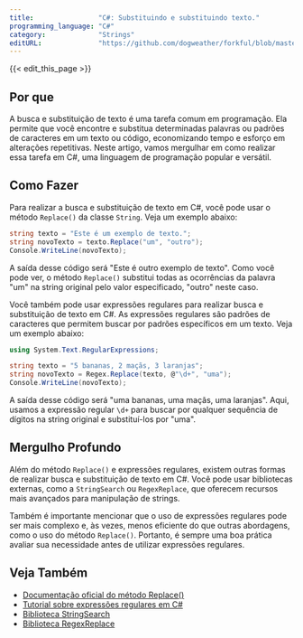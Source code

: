 ```yaml
---
title:                "C#: Substituindo e substituindo texto."
programming_language: "C#"
category:             "Strings"
editURL:              "https://github.com/dogweather/forkful/blob/master/content/pt/c-sharp/searching-and-replacing-text.md"
---
```


{{< edit_this_page >}}

## Por que

A busca e substituição de texto é uma tarefa comum em programação. Ela permite que você encontre e substitua determinadas palavras ou padrões de caracteres em um texto ou código, economizando tempo e esforço em alterações repetitivas. Neste artigo, vamos mergulhar em como realizar essa tarefa em C#, uma linguagem de programação popular e versátil.

## Como Fazer

Para realizar a busca e substituição de texto em C#, você pode usar o método `Replace()` da classe `String`. Veja um exemplo abaixo:

```C#
string texto = "Este é um exemplo de texto.";
string novoTexto = texto.Replace("um", "outro");
Console.WriteLine(novoTexto);
```

A saída desse código será "Este é outro exemplo de texto". Como você pode ver, o método `Replace()` substitui todas as ocorrências da palavra "um" na string original pelo valor especificado, "outro" neste caso.

Você também pode usar expressões regulares para realizar busca e substituição de texto em C#. As expressões regulares são padrões de caracteres que permitem buscar por padrões específicos em um texto. Veja um exemplo abaixo:

```C#
using System.Text.RegularExpressions;

string texto = "5 bananas, 2 maçãs, 3 laranjas";
string novoTexto = Regex.Replace(texto, @"\d+", "uma");
Console.WriteLine(novoTexto);
```

A saída desse código será "uma bananas, uma maçãs, uma laranjas". Aqui, usamos a expressão regular `\d+` para buscar por qualquer sequência de dígitos na string original e substituí-los por "uma".

## Mergulho Profundo

Além do método `Replace()` e expressões regulares, existem outras formas de realizar busca e substituição de texto em C#. Você pode usar bibliotecas externas, como a `StringSearch` ou `RegexReplace`, que oferecem recursos mais avançados para manipulação de strings.

Também é importante mencionar que o uso de expressões regulares pode ser mais complexo e, às vezes, menos eficiente do que outras abordagens, como o uso do método `Replace()`. Portanto, é sempre uma boa prática avaliar sua necessidade antes de utilizar expressões regulares.

## Veja Também

- [Documentação oficial do método Replace()](https://docs.microsoft.com/pt-br/dotnet/api/system.string.replace?view=net-5.0)
- [Tutorial sobre expressões regulares em C#](https://www.devmedia.com.br/expressoes-regulares-em-csharp/19163)
- [Biblioteca StringSearch](https://github.com/EamonNerbonne/CharSequencing)
- [Biblioteca RegexReplace](https://github.com/spiegelsoft/RegexReplace)